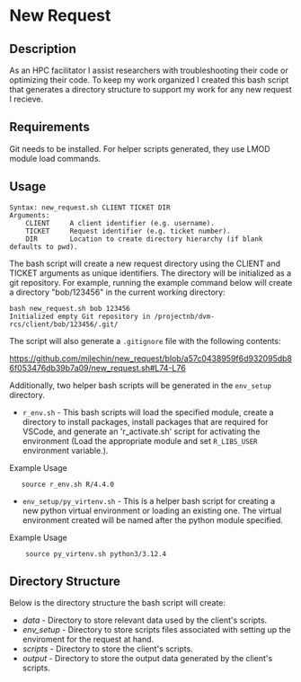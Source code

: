 # New Request
## Description

As an HPC facilitator I assist researchers with troubleshooting their code or optimizing their code.  To keep my work organized I created this bash script that generates a directory structure to support my work for any new request I recieve.  

## Requirements

Git needs to be installed. For helper scripts generated, they use LMOD module load commands.

## Usage

```console
Syntax: new_request.sh CLIENT TICKET DIR
Arguments:
    CLIENT     A client identifier (e.g. username).
    TICKET     Request identifier (e.g. ticket number).
    DIR        Location to create directory hierarchy (if blank defaults to pwd).
```

The bash script will create a new request directory using the CLIENT and TICKET arguments as unique identifiers.  The directory will be initialized as a git repository.  For example, running the example command below will create a directory "bob/123456" in the current working directory:

```console
bash new_request.sh bob 123456
Initialized empty Git repository in /projectnb/dvm-rcs/client/bob/123456/.git/
```

The script will also generate a `.gitignore` file with the following contents:

https://github.com/milechin/new_request/blob/a57c0438959f6d932095db86f053476db39b7a09/new_request.sh#L74-L76

Additionally, two helper bash scripts will be generated in the `env_setup` directory.  

 - `r_env.sh` - This bash scripts will load the specified module, create a directory to install packages, install packages that are required for VSCode, and generate an 'r_activate.sh' script for activating the environment (Load the appropriate module and set `R_LIBS_USER` environment variable.).

 Example Usage

 ```console
    source r_env.sh R/4.4.0
 ```

- `env_setup/py_virtenv.sh` - This is a helper bash script for creating a new python virtual environment or loading an existing one.  The virtual environment created will be named after the python module specified.

Example Usage

```console
    source py_virtenv.sh python3/3.12.4
```

## Directory Structure

Below is the directory structure the bash script will create:

- *data* - Directory to store relevant data used by the client's scripts.
- *env_setup* - Directory to store scripts files associated with setting up the enviroment for the request at hand.
- *scripts* - Directory to store the client's scripts.
- *output* - Directory to store the output data generated by the client's scripts.
